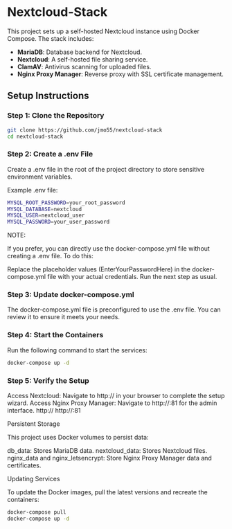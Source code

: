 # Nextcloud-Stack

This project sets up a self-hosted Nextcloud instance using Docker Compose. The stack includes:
- **MariaDB**: Database backend for Nextcloud.
- **Nextcloud**: A self-hosted file sharing service.
- **ClamAV**: Antivirus scanning for uploaded files.
- **Nginx Proxy Manager**: Reverse proxy with SSL certificate management.

## Setup Instructions

### Step 1: Clone the Repository
```bash
git clone https://github.com/jmo55/nextcloud-stack
cd nextcloud-stack
``` 

### Step 2: Create a .env File

Create a .env file in the root of the project directory to store sensitive environment variables.

Example .env file:

```bash
MYSQL_ROOT_PASSWORD=your_root_password
MYSQL_DATABASE=nextcloud
MYSQL_USER=nextcloud_user
MYSQL_PASSWORD=your_user_password
```

NOTE:

If you prefer, you can directly use the docker-compose.yml file without creating a .env file. To do this:

Replace the placeholder values (EnterYourPasswordHere) in the docker-compose.yml file with your actual credentials.
Run the next step as usual.

### Step 3: Update docker-compose.yml

The docker-compose.yml file is preconfigured to use the .env file. You can review it to ensure it meets your needs.

### Step 4: Start the Containers

Run the following command to start the services:

```bash
docker-compose up -d
```

### Step 5: Verify the Setup

Access Nextcloud: Navigate to http://<your-server-ip> in your browser to complete the setup wizard.
Access Nginx Proxy Manager: Navigate to http://<your-server-ip>:81 for the admin interface.
	http://<your-server-ip>
	http://<your-server-ip>:81
	
Persistent Storage

This project uses Docker volumes to persist data:

db_data: Stores MariaDB data.
nextcloud_data: Stores Nextcloud files.
nginx_data and nginx_letsencrypt: Store Nginx Proxy Manager data and certificates.
	
Updating Services

To update the Docker images, pull the latest versions and recreate the containers:

```bash
docker-compose pull
docker-compose up -d
```
